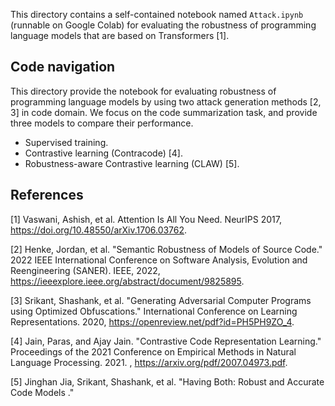 This directory contains a self-contained notebook named `Attack.ipynb` (runnable on Google Colab) for evaluating the robustness of programming language models that are based on Transformers [1].

## Code navigation

This directory provide the notebook for evaluating robustness of programming language models by using two  attack generation methods [2, 3] in code domain. We focus on the code summarization task, and provide three models to compare their performance. 

* Supervised training.
* Contrastive learning (Contracode) [4].
* Robustness-aware Contrastive learning (CLAW) [5].

 

## References

[1] Vaswani, Ashish, et al. Attention Is All You Need. NeurIPS 2017, https://doi.org/10.48550/arXiv.1706.03762.

[2] Henke, Jordan, et al. "Semantic Robustness of Models of Source Code." 2022 IEEE International Conference on Software Analysis, Evolution and Reengineering (SANER). IEEE, 2022, https://ieeexplore.ieee.org/abstract/document/9825895.

[3] Srikant, Shashank, et al. "Generating Adversarial Computer Programs using Optimized Obfuscations." International Conference on Learning Representations. 2020, https://openreview.net/pdf?id=PH5PH9ZO_4.

[4] Jain, Paras, and Ajay Jain. "Contrastive Code Representation Learning." Proceedings of the 2021 Conference on Empirical Methods in Natural Language Processing. 2021. , https://arxiv.org/pdf/2007.04973.pdf.

[5] Jinghan Jia, Srikant, Shashank, et al. "Having Both: Robust and Accurate Code Models ." 
